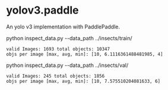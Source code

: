 # yolov3.paddle
An yolo v3 implementation with PaddlePaddle.

python inspect_data.py --data_path ../insects/train/
```
valid Images: 1693 total objects: 10347
objs per image [max, avg, min]: [10, 6.1116361488481985, 4]
```
python inspect_data.py --data_path ../insects/val/
```
valid Images: 245 total objects: 1856
objs per image [max, avg, min]: [10, 7.575510204081633, 6]
```